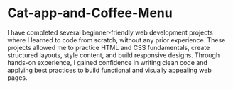 # Cat-app-and-Coffee-Menu
I have completed several beginner-friendly web development projects where I learned to code from scratch, without any prior experience. These projects allowed me to practice HTML and CSS fundamentals, create structured layouts, style content, and build responsive designs. Through hands-on experience, I gained confidence in writing clean code and applying best practices to build functional and visually appealing web pages.
